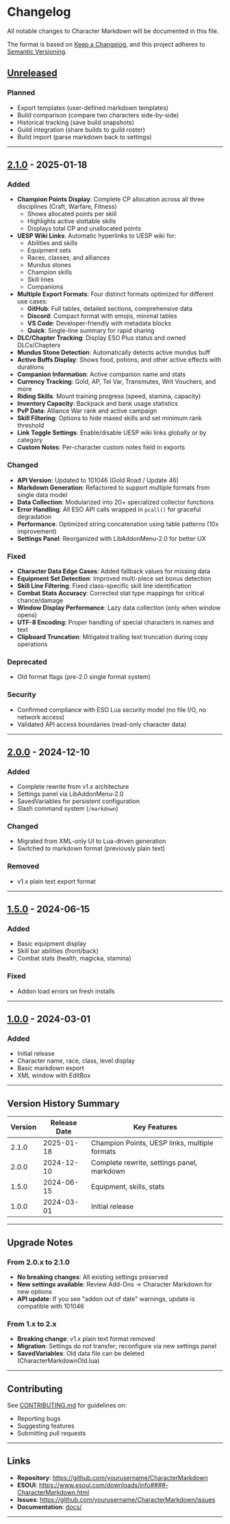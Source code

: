 # Changelog

All notable changes to Character Markdown will be documented in this file.

The format is based on [Keep a Changelog](https://keepachangelog.com/en/1.0.0/),
and this project adheres to [Semantic Versioning](https://semver.org/spec/v2.0.0.html).

## [Unreleased]

### Planned
- Export templates (user-defined markdown templates)
- Build comparison (compare two characters side-by-side)
- Historical tracking (save build snapshots)
- Guild integration (share builds to guild roster)
- Build import (parse markdown back to settings)

---

## [2.1.0] - 2025-01-18

### Added
- **Champion Points Display**: Complete CP allocation across all three disciplines (Craft, Warfare, Fitness)
  - Shows allocated points per skill
  - Highlights active slottable skills
  - Displays total CP and unallocated points
- **UESP Wiki Links**: Automatic hyperlinks to UESP wiki for:
  - Abilities and skills
  - Equipment sets
  - Races, classes, and alliances
  - Mundus stones
  - Champion skills
  - Skill lines
  - Companions
- **Multiple Export Formats**: Four distinct formats optimized for different use cases:
  - **GitHub**: Full tables, detailed sections, comprehensive data
  - **Discord**: Compact format with emojis, minimal tables
  - **VS Code**: Developer-friendly with metadata blocks
  - **Quick**: Single-line summary for rapid sharing
- **DLC/Chapter Tracking**: Display ESO Plus status and owned DLCs/Chapters
- **Mundus Stone Detection**: Automatically detects active mundus buff
- **Active Buffs Display**: Shows food, potions, and other active effects with durations
- **Companion Information**: Active companion name and stats
- **Currency Tracking**: Gold, AP, Tel Var, Transmutes, Writ Vouchers, and more
- **Riding Skills**: Mount training progress (speed, stamina, capacity)
- **Inventory Capacity**: Backpack and bank usage statistics
- **PvP Data**: Alliance War rank and active campaign
- **Skill Filtering**: Options to hide maxed skills and set minimum rank threshold
- **Link Toggle Settings**: Enable/disable UESP wiki links globally or by category
- **Custom Notes**: Per-character custom notes field in exports

### Changed
- **API Version**: Updated to 101046 (Gold Road / Update 46)
- **Markdown Generation**: Refactored to support multiple formats from single data model
- **Data Collection**: Modularized into 20+ specialized collector functions
- **Error Handling**: All ESO API calls wrapped in `pcall()` for graceful degradation
- **Performance**: Optimized string concatenation using table patterns (10x improvement)
- **Settings Panel**: Reorganized with LibAddonMenu-2.0 for better UX

### Fixed
- **Character Data Edge Cases**: Added fallback values for missing data
- **Equipment Set Detection**: Improved multi-piece set bonus detection
- **Skill Line Filtering**: Fixed class-specific skill line identification
- **Combat Stats Accuracy**: Corrected stat type mappings for critical chance/damage
- **Window Display Performance**: Lazy data collection (only when window opens)
- **UTF-8 Encoding**: Proper handling of special characters in names and text
- **Clipboard Truncation**: Mitigated trailing text truncation during copy operations

### Deprecated
- Old format flags (pre-2.0 single format system)

### Security
- Confirmed compliance with ESO Lua security model (no file I/O, no network access)
- Validated API access boundaries (read-only character data)

---

## [2.0.0] - 2024-12-10

### Added
- Complete rewrite from v1.x architecture
- Settings panel via LibAddonMenu-2.0
- SavedVariables for persistent configuration
- Slash command system (`/markdown`)

### Changed
- Migrated from XML-only UI to Lua-driven generation
- Switched to markdown format (previously plain text)

### Removed
- v1.x plain text export format

---

## [1.5.0] - 2024-06-15

### Added
- Basic equipment display
- Skill bar abilities (front/back)
- Combat stats (health, magicka, stamina)

### Fixed
- Addon load errors on fresh installs

---

## [1.0.0] - 2024-03-01

### Added
- Initial release
- Character name, race, class, level display
- Basic markdown export
- XML window with EditBox

---

## Version History Summary

| Version | Release Date | Key Features |
|---------|--------------|--------------|
| 2.1.0 | 2025-01-18 | Champion Points, UESP links, multiple formats |
| 2.0.0 | 2024-12-10 | Complete rewrite, settings panel, markdown |
| 1.5.0 | 2024-06-15 | Equipment, skills, stats |
| 1.0.0 | 2024-03-01 | Initial release |

---

## Upgrade Notes

### From 2.0.x to 2.1.0
- **No breaking changes**: All existing settings preserved
- **New settings available**: Review Add-Ons → Character Markdown for new options
- **API update**: If you see "addon out of date" warnings, update is compatible with 101046

### From 1.x to 2.x
- **Breaking change**: v1.x plain text format removed
- **Migration**: Settings do not transfer; reconfigure via new settings panel
- **SavedVariables**: Old data file can be deleted (CharacterMarkdownOld.lua)

---

## Contributing

See [CONTRIBUTING.md](docs/CONTRIBUTING.md) for guidelines on:
- Reporting bugs
- Suggesting features
- Submitting pull requests

---

## Links

- **Repository**: https://github.com/yourusername/CharacterMarkdown
- **ESOUI**: https://www.esoui.com/downloads/info####-CharacterMarkdown.html
- **Issues**: https://github.com/yourusername/CharacterMarkdown/issues
- **Documentation**: [docs/](docs/)

---

[Unreleased]: https://github.com/yourusername/CharacterMarkdown/compare/v2.1.0...HEAD
[2.1.0]: https://github.com/yourusername/CharacterMarkdown/compare/v2.0.0...v2.1.0
[2.0.0]: https://github.com/yourusername/CharacterMarkdown/compare/v1.5.0...v2.0.0
[1.5.0]: https://github.com/yourusername/CharacterMarkdown/compare/v1.0.0...v1.5.0
[1.0.0]: https://github.com/yourusername/CharacterMarkdown/releases/tag/v1.0.0
